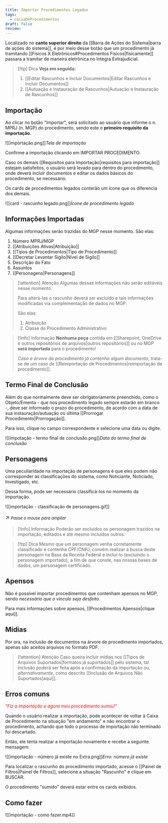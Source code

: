 ```yaml
---
title: Importar Procedimentos Legados
tags:
  - caixaDeProcedimentos
draft: false
review:
---
```

Localizado no **canto superior direito** da [[Barra de Ações do Sistema|barra de ações do sistema]], é por meio desse botão que um procedimento já tramitando [[Físicos X Eletrônicos#Procedimentos Físicos|fisicamente]] passara a tramitar de maneira eletrônica no Integra Extrajudicial.

> [!tip] Dica
> **Veja em seguida:**
>  1. [[Editar Rascunhos e Incluir Documentos|Editar Rascunhos e Incluir Documentos]]  
>  2. [[Autuação e Instauração de Rascunhos|Autuação e Instauração de Rascunhos]]

## Importação

Ao clicar no botão "Importar", será solicitado ao usuário que informe o n. MPRJ (n. MGP) do procedimento, sendo este o **primeiro requisito da importação**.

![[importação.png]]*Tela de importação*

Confirme a importação clicando em IMPORTAR PROCEDIMENTO.

Caso os demais [[Requisitos para Importação|requisitos para importação]] estejam satisfeitos, o usuário será levado para dentro do procedimento, onde deverá incluir documentos e editar os dados básicos do procedimento, se necessário.

Os cards de procedimentos legados conterão um ícone que os diferencia dos demais.

![[card - rascunho legado.png]]*Ícone de procedimento legado*
## Informações Importadas

Algumas informações serão trazidas do MGP nesse momento. São elas:
1. Número MPRJ/MGP
2. [[Atribuições Ativas|Atribuição]]
3. [[Tipos de Procedimentos|Tipo de Procedimento]]
4. [[Decretar Levantar Sigilo|Nível de Sigilo]]
5. Descrição do Fato
6. Assuntos
7. [[Personagens|Personagens]]

>[!attention] Atenção
> Algumas dessas informações não serão editáveis nesse momento. 
> 
> Para alterá-las o rascunho deverá ser excluído e tais informações modificadas via complementação de dados no MGP. 
> 
> São elas:
> 1. Atribuição
> 2. Classe do Procedimento Administrativo

> [!info] Informação
> **Nenhuma peça** contida em [[Sharepoint, OneDrive e outros repositórios de arquivos|outros repositórios]] ou  no MGP **será importada** para o procedimento!
> 
> *Caso a árvore do procedimento já contenha algum documento*, trata-se de um caso de [[Reimportação de Procedimentos|reimportação de procedimento]].


## Termo Final de Conclusão

Além do que normalmente deve ser obrigatoriamente preenchido, como o Objeto/Ementa - que nos procedimento legado sempre estarão em branco -, deve ser informado o prazo do procedimento, de acordo com a data de sua instauração/autuação ou última [[Prorrogar Procedimento|Prorrogação]].

Para isso, clique no campo correspondente e selecione uma data ou digite.

![[impotação - termo final de conclusão.png]]*Data do termo final de conclusão*


## Personagens

Uma peculiaridade na importação de personagens é que eles podem não corresponder às classificações do sistema, como Noticiante, Noticiado, Investigado, etc.

Dessa forma, pode ser necessário classificá-los no momento da importação.

![[importação - classificação de personagens.gif]]<p style="font-size: 1.2em;">↗️ <em style="font-size: small;">Passe o mouse para ampliar</em></p>

> [!info] Informação
> Poderão ser excluídos os personagem trazidos na importação, editados e até mesmo incluídos outros.

> [!tip] Dica
> Mesmo que um personagem venha corretamente classificado e contenha CPF/CNPJ, convém realizar a busca deste personagem na Base da Receita Federal e incluí-lo (excluindo o personagem importado), a fim de que conste, nas nossas bases de dados, um personagem certificado.

## Apensos

Não é possível importar procedimentos que contenham apensos no MGP, sendo *necessário que o vínculo seja desfeito.*

Para mais informações sobre apensos, [[Procedimentos Apensos|clique aqui]].

## Mídias

Por ora, na inclusão de documentos na árvore de procedimento importados, apenas são aceitos arquivos no formato PDF.

>[!attention] Atenção
>Caso queira incluir mídias nos [[Tipos de Arquivos Suportados|formatos já suportados]] pelo sistema, tal inclusão poderá ser feita após a confirmação da importação ou, *alternativamente*, como descrito [[Inclusão de Arquivos Não Suportados|aqui]].


## Erros comuns

<em style="color:red"> "Fiz a importação e agora meu procedimento sumiu!"</em>

Quando o usuário realizar a importação, pode acontecer de voltar à Caixa de Procedimento na situação "em andamento" e não encontrar o procedimento, achando que todo o processo de importação não terminado foi descartado.

Então, ele tenta realizar a importação novamente e recebe a seguinte mensagem:

![[importação - número já existe no Extra.png]]*Erro: número já existe*

Para localizar o rascunho do procedimento importado, acesse o [[Painel de Filtros|Painel de Filtros]], selecione a situação "Rascunho" e clique em BUSCAR.

O procedimento "sumido" deverá estar entre os cards exibidos.

## Como fazer

![[importação - como fazer.mp4]]
